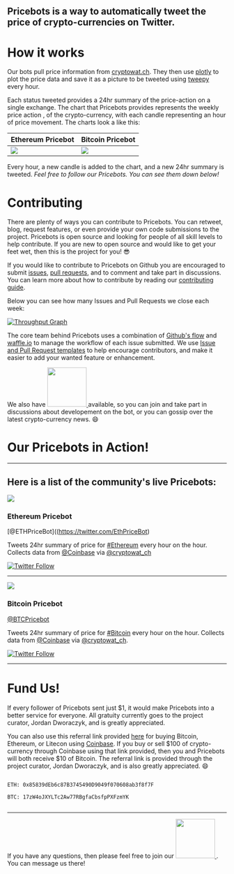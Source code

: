 Pricebots is a way to automatically tweet the price of crypto-currencies on Twitter.
---

# How it works

Our bots pull price information from
[cryptowat.ch](https://cryptowat.ch). They then use
[plotly](https://github.com/plotly/plotly.py) to plot the price data and save
it as a picture to be tweeted using [tweepy](https://github.com/tweepy/tweepy)
every hour.

Each status tweeted provides a 24hr summary of the price-action on a single
exchange. The chart that Pricebots provides represents the weekly price action
, of the crypto-currency, with each candle representing an hour of
price movement. The charts look a like this:

Ethereum Pricebot | Bitcoin Pricebot
------------ | -------------
![](https://pbs.twimg.com/media/DDxMwbDUIAEC2v0.jpg) | ![]( https://pbs.twimg.com/media/DDxMw3wUMAAjKBm.jpg)

Every hour, a new candle is added to the chart, and a new 24hr summary is
tweeted. _Feel free to follow our Pricebots. You can see them down below!_

# Contributing
There are plenty of ways you can contribute to Pricebots. You can retweet,
blog, request features, or even provide your own code submissions to the
project. Pricebots is open source and looking for people of all skill levels to
help contribute. If you are new to open source and would like to get your feet
wet, then this is the project for you! :sunglasses:

If you would like to contribute to Pricebots on Github you are encouraged to
submit [issues](https://guides.github.com/features/issues/), [pull requests](https://help.github.com/articles/about-pull-requests/),
and to comment and take part in discussions. You
can learn more about how to contribute by reading our [contributing guide](https://github.com/JordanDworaczyk/Pricebots/blob/master/CONTRIBUTING.md).

Below you can see how many Issues and Pull Requests we close each week:

[![Throughput Graph](https://graphs.waffle.io/JordanDworaczyk/EthPriceBot/throughput.svg)](https://waffle.io/JordanDworaczyk/EthPriceBot/)

The core team behind Pricebots uses a combination of [Github's flow](https://guides.github.com/introduction/flow/) and [waffle.io](https://github.com/waffleio/waffle.io) to manage the workflow of
each issue submitted. We use [Issue and Pull Request
templates](https://github.com/blog/2111-issue-and-pull-request-templates) to help encourage contributors, and make it easier to add your wanted
feature or enhancement.

We also have
<a href="http://ethpricebot.enterslack.com">
	<img src='https://cdn.worldvectorlogo.com/logos/slack.svg' width='90'>
</a>
available, so you can join and take part in discussions about developement on the bot, or you can gossip over the latest crypto-currency news. :smile:

# Our Pricebots in Action!
---
 Here is a list of the community's live Pricebots:
---

![](https://pbs.twimg.com/profile_images/840073887727607810/L-Idlbln_400x400.jpg)
### Ethereum Pricebot
[@ETHPriceBot]((https://twitter.com/EthPriceBot)

Tweets 24hr summary of price for [#Ethereum](https://twitter.com/hashtag/Ethereum?src=hash) every hour on the hour. Collects data from [@Coinbase](https://twitter.com/Coinbase) via [@cryptowat_ch](https://twitter.com/cryptowat_ch)

[![Twitter Follow](https://img.shields.io/twitter/follow/EthPriceBot.svg?style=social&label=Follow)](https://twitter.com/EthPriceBot)

---
![](https://pbs.twimg.com/profile_images/861596336738652160/2lEY17t-_400x400.jpg)

### Bitcoin Pricebot
[@BTCPricebot](https://twitter.com/BTCPricebot)

Tweets 24hr summary of price for [#Bitcoin](https://twitter.com/hashtag/Bitcoin?src=hash) every hour on the hour. Collects data from [@Coinbase](https://twitter.com/Coinbase) via [@cryptowat_ch](https://twitter.com/cryptowat_ch).

[![Twitter Follow](https://img.shields.io/twitter/follow/BTCPriceBot.svg?style=social&label=Follow)](https://twitter.com/BTCPriceBot)

---
# Fund Us!
If every follower of Pricebots sent just $1, it would make Pricebots into a
better service for everyone. All gratuity currently goes to the project
curator, Jordan Dworaczyk, and is greatly appreciated.

You can also use this referral link provided [here]() for buying Bitcoin,
Ethereum, or Litecon using [Coinbase](https://www.coinbase.com/). If you buy or sell $100 of crypto-currency through Coinbase using that link provided, then
you and Pricebots will both receive $10 of Bitcoin. The referral link is
provided through the project curator, Jordan Dworaczyk, and is also greatly
appreciated. :smile:  

```

ETH: 0x85839dEb6c87B3745490D9049f070608ab3f8f7F

BTC: 17zW4oJXYLTc2Aw77RBgfaCbsfpPXFzmYK


```



---

If you have any questions, then please feel free to join our
<a href="http://ethpricebot.enterslack.com">
	<img src='https://cdn.worldvectorlogo.com/logos/slack.svg' width='90'>
</a>
. You can message us there!
